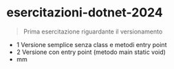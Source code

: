 # esercitazioni-dotnet-2024

>Prima esercitazione riguardante il versionamento

- 1 Versione semplice senza class e metodi entry point
- 2 Versione con entry point (metodo main static void)
- mm 